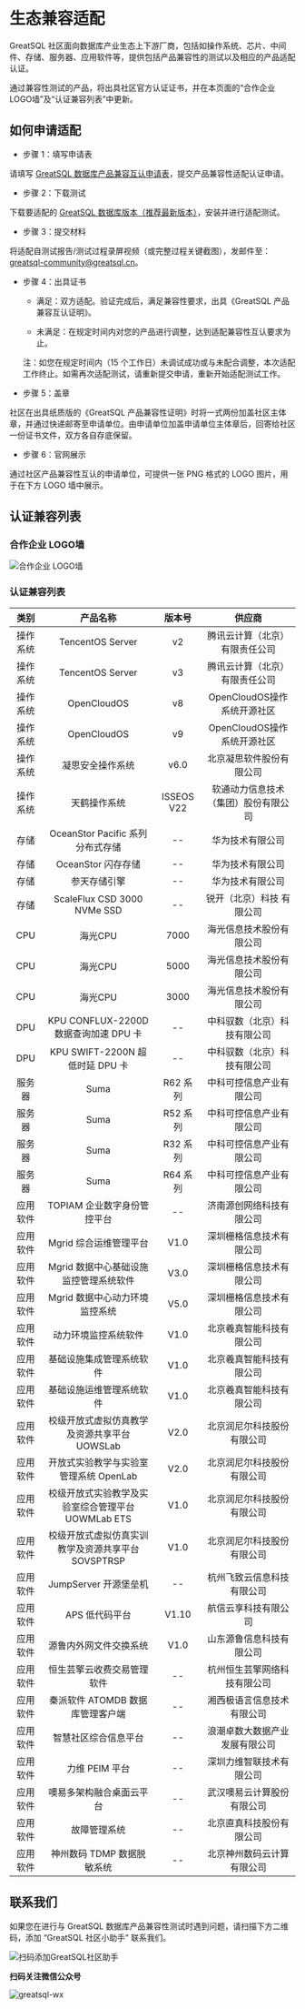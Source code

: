 # 生态兼容适配

GreatSQL 社区面向数据库产业生态上下游厂商，包括如操作系统、芯片、中间件、存储、服务器、应用软件等，提供包括产品兼容性的测试以及相应的产品适配认证。

通过兼容性测试的产品，将出具社区官方认证证书，并在本页面的“合作企业 LOGO墙”及“认证兼容列表”中更新。

## 如何申请适配

- 步骤 1：填写申请表 

请填写 [GreatSQL 数据库产品兼容互认申请表](https://wj.qq.com/s2/14712421/4055/)，提交产品兼容性适配认证申请。

- 步骤 2：下载测试

下载要适配的 [GreatSQL 数据库版本（推荐最新版本）](https://gitee.com/GreatSQL/GreatSQL/releases)，安装并进行适配测试。

- 步骤 3：提交材料 

将适配自测试报告/测试过程录屏视频（或完整过程关键截图），发邮件至：<greatsql-community@greatsql.cn>。 

- 步骤 4：出具证书 

    - 满足：双方适配。验证完成后，满足兼容性要求，出具《GreatSQL 产品兼容互认证明》。 

    - 未满足：在规定时间内对您的产品进行调整，达到适配兼容性互认要求为止。

    注：如您在规定时间内（15 个工作日）未调试成功或与未配合调整，本次适配工作终止。如需再次适配测试，请重新提交申请，重新开始适配测试工作。

- 步骤 5：盖章 

社区在出具纸质版的《GreatSQL 产品兼容性证明》时将一式两份加盖社区主体章，并通过快递邮寄至申请单位。由申请单位加盖申请单位主体章后，回寄给社区一份证书文件，双方各自存底保留。

- 步骤 6：官网展示

通过社区产品兼容性互认的申请单位，可提供一张 PNG 格式的 LOGO 图片，用于在下方 LOGO 墙中展示。

## 认证兼容列表

### 合作企业 LOGO墙
![合作企业 LOGO墙](./5-logo-wall.jpg)

### 认证兼容列表

| 类别 | 产品名称 | 版本号 | 供应商 |
| :---: | :---: | :---: | :---: |
| 操作系统 | TencentOS Server | v2 | 腾讯云计算（北京）有限责任公司 |
| 操作系统 | TencentOS Server | v3 | 腾讯云计算（北京）有限责任公司 |
| 操作系统 | OpenCloudOS | v8 | OpenCloudOS操作系统开源社区 |
| 操作系统 | OpenCloudOS | v9 | OpenCloudOS操作系统开源社区 |
| 操作系统 | 凝思安全操作系统 | v6.0 | 北京凝思软件股份有限公司 |
| 操作系统 | 天鹤操作系统 | ISSEOS V22 | 软通动力信息技术（集团）股份有限公司 |
| 存储 | OceanStor Pacific 系列分布式存储 | -- | 华为技术有限公司 |
| 存储 | OceanStor 闪存存储 | -- | 华为技术有限公司 |
| 存储 | 参天存储引擎 | -- | 华为技术有限公司 |
| 存储 | ScaleFlux CSD 3000 NVMe SSD | -- | 锐开（北京）科技 有限公司 |
| CPU | 海光CPU | 7000 | 海光信息技术股份有限公司 |
| CPU | 海光CPU | 5000 | 海光信息技术股份有限公司 |
| CPU | 海光CPU | 3000 | 海光信息技术股份有限公司 |
| DPU | KPU CONFLUX-2200D 数据查询加速 DPU 卡 | -- | 中科驭数（北京）科技有限公司 |
| DPU | KPU SWIFT-2200N 超低时延 DPU 卡 | -- | 中科驭数（北京）科技有限公司 |
| 服务器 | Suma | R62 系列 | 中科可控信息产业有限公司 |
| 服务器 | Suma | R52 系列 | 中科可控信息产业有限公司 |
| 服务器 | Suma | R32 系列 | 中科可控信息产业有限公司 |
| 服务器 | Suma | R64 系列 | 中科可控信息产业有限公司 |
| 应用软件 | TOPIAM 企业数字身份管控平台 | -- | 济南源创网络科技有限公司 |
| 应用软件 | Mgrid 综合运维管理平台 | V1.0 | 深圳栅格信息技术有限公司 |
| 应用软件 | Mgrid 数据中心基础设施监控管理系统软件 | V3.0 | 深圳栅格信息技术有限公司 |
| 应用软件 | Mgrid 数据中心动力环境监控系统 | V5.0  | 深圳栅格信息技术有限公司 |
| 应用软件 | 动力环境监控系统软件 | V1.0 | 北京羲真智能科技有限公司 |
| 应用软件 | 基础设施集成管理系统软件 | V1.0 | 北京羲真智能科技有限公司 |
| 应用软件 | 基础设施运维管理系统软件 | V1.0 | 北京羲真智能科技有限公司 |
| 应用软件 | 校级开放式虚拟仿真教学及资源共享平台 UOWSLab | V2.0 | 北京润尼尔科技股份有限公司 |
| 应用软件 | 开放式实验教学与实验室管理系统 OpenLab | V2.0 | 北京润尼尔科技股份有限公司 |
| 应用软件 | 校级开放式实验教学及实验室综合管理平台 UOWMLab ETS | V1.0 | 北京润尼尔科技股份有限公司 |
| 应用软件 | 校级开放式虚拟仿真实训教学及资源共享平台 SOVSPTRSP | V1.0 | 北京润尼尔科技股份有限公司 |
| 应用软件 | JumpServer 开源堡垒机 | -- | 杭州飞致云信息科技有限公司 |
| 应用软件 | APS 低代码平台 | V1.10 | 航信云享科技有限公司 |
| 应用软件 | 源鲁内外网文件交换系统 | V1.0 | 山东源鲁信息科技有限公司 |
| 应用软件 | 恒生芸擎云收费交易管理软件 | -- | 杭州恒生芸擎网络科技有限公司 |
| 应用软件 | 秦派软件 ATOMDB 数据库管理客户端 | -- | 湘西极语言信息技术有限公司 |
| 应用软件 | 智慧社区综合信息平台 | -- | 浪潮卓数大数据产业发展有限公司 |
| 应用软件 | 力维 PEIM 平台 | -- | 深圳力维智联技术有限公司 |
| 应用软件 | 噢易多架构融合桌面云平台 | -- | 武汉噢易云计算股份有限公司 |
| 应用软件 | 故障管理系统 | -- | 北京直真科技股份有限公司 |
| 应用软件 | 神州数码 TDMP 数据脱敏系统 | -- | 北京神州数码云计算有限公司 |


## 联系我们

如果您在进行与 GreatSQL 数据库产品兼容性测试时遇到问题，请扫描下方二维码，添加 “GreatSQL 社区小助手” 联系我们。

![扫码添加GreatSQL社区助手](./greatsql-wx-assist.jpg)


**扫码关注微信公众号**

![greatsql-wx](./greatsql-wx.jpg)
